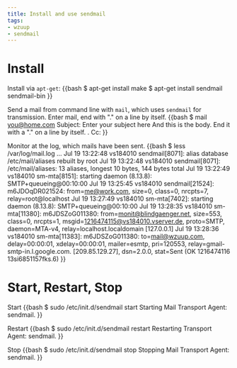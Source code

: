 ```yaml
---
title: Install and use sendmail
tags:
- wzuup
- sendmail
---
```


# Install

Install via `apt-get`:
{{bash
$ apt-get install make
$ apt-get install sendmail sendmail-bin
}}

Send a mail from command line with `mail`, which uses `sendmail` for transmission.
Enter mail, end with "." on a line by itself.
{{bash
$ mail you@home.com
Subject: Enter your subject here
And this is the body. End it with a "." on a line by itself.
.
Cc: 
}}

Monitor at the log, which mails have been sent.
{{bash
$ less /var/log/mail.log
...
Jul 19 13:22:48 vs184010 sendmail[8071]: alias database /etc/mail/aliases rebuilt by root
Jul 19 13:22:48 vs184010 sendmail[8071]: /etc/mail/aliases: 13 aliases, longest 10 bytes, 144 bytes total
Jul 19 13:22:49 vs184010 sm-mta[8151]: starting daemon (8.13.8): SMTP+queueing@00:10:00
Jul 19 13:25:45 vs184010 sendmail[21524]: m6JDOqDR021524: from=me@work.com, size=0, class=0, nrcpts=7, relay=root@localhost
Jul 19 13:27:49 vs184010 sm-mta[7402]: starting daemon (8.13.8): SMTP+queueing@00:10:00
Jul 19 13:28:35 vs184010 sm-mta[11380]: m6JDSZoG011380: from=<monit@blindgaenger.net>, size=553, class=0, nrcpts=1, msgid=<1216474115@vs184010.vserver.de>, proto=SMTP, daemon=MTA-v4, relay=localhost.localdomain [127.0.0.1]
Jul 19 13:28:36 vs184010 sm-mta[11383]: m6JDSZoG011380: to=<mail@wzuup.com>, delay=00:00:01, xdelay=00:00:01, mailer=esmtp, pri=120553, relay=gmail-smtp-in.l.google.com. [209.85.129.27], dsn=2.0.0, stat=Sent (OK 1216474116 13si6851157fks.6)
}}

# Start, Restart, Stop

Start
{{bash
$ sudo /etc/init.d/sendmail start
Starting Mail Transport Agent: sendmail.
}}

Restart
{{bash
$ sudo /etc/init.d/sendmail restart
Restarting Transport Agent: sendmail.
}}

Stop
{{bash
$ sudo /etc/init.d/sendmail stop
Stopping Mail Transport Agent: sendmail.
}}

